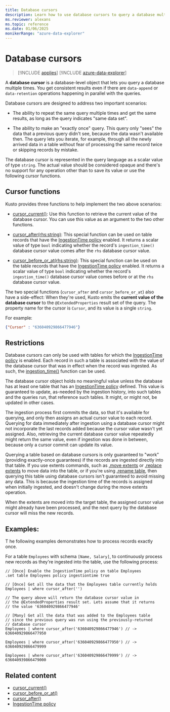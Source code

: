 ```yaml
---
title: Database cursors
description: Learn how to use database cursors to query a database multiple times.
ms.reviewer: alexans
ms.topic: reference
ms.date: 01/06/2025
monikerRange: "azure-data-explorer"
---
```

# Database cursors

> [!INCLUDE [applies](../includes/applies-to-version/applies.md)] [!INCLUDE [azure-data-explorer](../includes/applies-to-version/azure-data-explorer.md)]

A **database cursor** is a database-level object that lets you query a database multiple times. You get consistent results even if there are `data-append` or `data-retention` operations happening in parallel with the queries.

Database cursors are designed to address two important scenarios:

* The ability to repeat the same query multiple times and get the same results,
  as long as the query indicates "same data set".

* The ability to make an "exactly once" query. This query only "sees" the
   data that a previous query didn't see, because the data wasn't available then.
   The query lets you iterate, for example, through all the newly arrived data in a table without fear of processing the same record twice or skipping records by mistake.

The database cursor is represented in the query language as a scalar value of type
`string`. The actual value should be considered opaque and there's no support for any operation  other than to save its value or use the following cursor functions.

## Cursor functions

Kusto provides three functions to help implement the two above scenarios:

* [cursor_current()](cursor-current.md):
   Use this function to retrieve the current value of the database cursor.
   You can use this value as an argument to the two other functions.

* [cursor_after(rhs:string)](cursor-after-function.md):
   This special function can be used on table records that have the [IngestionTime policy](../management/show-table-ingestion-time-policy-command.md) enabled. It returns
   a scalar value of type `bool` indicating whether the record's `ingestion_time()`
   database cursor value comes after the `rhs` database cursor value.

* [cursor_before_or_at(rhs:string)](cursor-before-or-at-function.md):
   This special function can be used on the table records that have the [IngestionTime policy](../management/show-table-ingestion-time-policy-command.md) enabled. It returns a scalar value of type `bool` indicating whether the record's `ingestion_time()` database cursor value comes before or at the `rhs` database cursor value.

The two special functions (`cursor_after` and `cursor_before_or_at`) also have a side-effect: When they're used, Kusto emits the **current value of the database cursor** to the `@ExtendedProperties` result set of the query. The property name for the cursor is `Cursor`, and its value is a single `string`.

For example:

```json
{"Cursor" : "636040929866477946"}
```

## Restrictions

Database cursors can only be used with tables for which the [IngestionTime policy](../management/show-table-ingestion-time-policy-command.md) is enabled. Each record in such a table is associated with the value of the database cursor that was in effect when the record was ingested.
As such, the [ingestion_time()](../query/ingestion-time-function.md) function can be used.

The database cursor object holds no meaningful value unless the database has at least one table that has an [IngestionTime policy](../management/show-table-ingestion-time-policy-command.md) defined.
This value is guaranteed to update, as-needed by the ingestion history, into such tables and the queries run, that reference such tables. It might, or might not, be updated in other cases.

The ingestion process first commits the data, so that it's available for querying, and only then assigns an actual cursor value to each record. Querying for data immediately after ingestion using a database cursor might not incorporate the last records added because the cursor value wasn't yet assigned. Also, retrieving the current database cursor value repeatedly might return the same value, even if ingestion was done in between, because only a cursor commit can update its value.

Querying a table based on database cursors is only guaranteed to "work" (providing exactly-once guarantees) if the records are ingested directly into that table. If you use extents commands, such as [.move extents](../management/move-extents.md) or [.replace extents](../management/replace-extents.md) to move data into the table, or if you're using [.rename table](../management/rename-table-command.md), then querying this table using database cursors isn't guaranteed to avoid missing any data. This is because the ingestion time of the records is assigned when initially ingested, and doesn't change during the move extents operation.

When the extents are moved into the target table, the assigned cursor value might already have been processed, and the next query by the database cursor will miss the new records.

## Examples: 
T
he following examples demonstrates how to process records exactly once.

For a table `Employees` with schema `[Name, Salary]`, to continuously process new records as they're ingested into the table, use the following process:

```kusto
// [Once] Enable the IngestionTime policy on table Employees
.set table Employees policy ingestiontime true

// [Once] Get all the data that the Employees table currently holds 
Employees | where cursor_after('')

// The query above will return the database cursor value in
// the @ExtendedProperties result set. Lets assume that it returns
// the value '636040929866477946'

// [Many] Get all the data that was added to the Employees table
// since the previous query was run using the previously-returned
// database cursor 
Employees | where cursor_after('636040929866477946') // -> 636040929866477950

Employees | where cursor_after('636040929866477950') // -> 636040929866479999

Employees | where cursor_after('636040929866479999') // -> 636040939866479000
```

## Related content

* [cursor_current()](cursor-current.md)
* [cursor_before_or_at()](cursor-before-or-at-function.md)
* [cursor_after()](cursor-after-function.md)
* [IngestionTime policy](../management/show-table-ingestion-time-policy-command.md)
